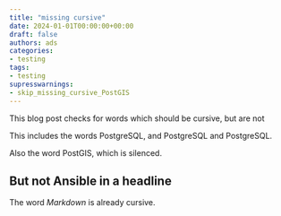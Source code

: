 ```yaml
---
title: "missing cursive"
date: 2024-01-01T00:00:00+00:00
draft: false
authors: ads
categories:
- testing
tags:
- testing
supresswarnings:
- skip_missing_cursive_PostGIS
---
```


This blog post checks for words which should be cursive, but are not

This includes the words PostgreSQL, and PostgreSQL and PostgreSQL.

Also the word PostGIS, which is silenced.

## But not Ansible in a headline

The word *Markdown* is already cursive.
